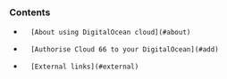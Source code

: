 <!-- usedin: [ _legacy_docker/deployment] - post: -->


### Contents

*		[About using DigitalOcean cloud](#about)
*		[Authorise Cloud 66 to your DigitalOcean](#add)
*		[External links](#external)

